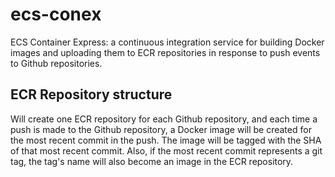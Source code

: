 # ecs-conex

ECS Container Express: a continuous integration service for building Docker images and uploading them to ECR repositories in response to push events to Github repositories.

## ECR Repository structure

Will create one ECR repository for each Github repository, and each time a push is made to the Github repository, a Docker image will be created for the most recent commit in the push. The image will be tagged with the SHA of that most recent commit. Also, if the most recent commit represents a git tag, the tag's name will also become an image in the ECR repository.
